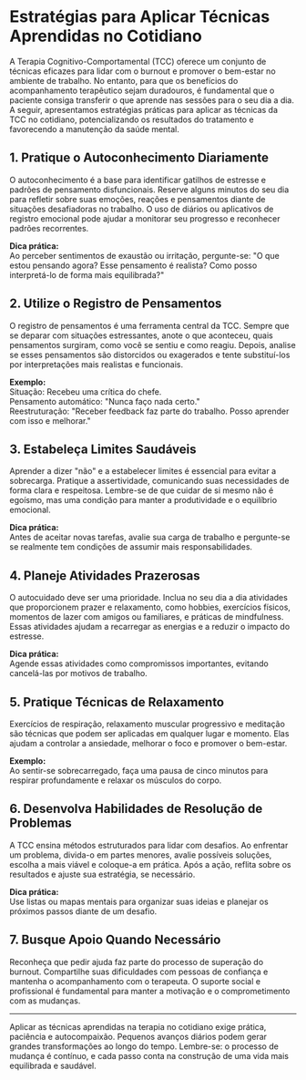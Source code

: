 
# Estratégias para Aplicar Técnicas Aprendidas no Cotidiano

A Terapia Cognitivo-Comportamental (TCC) oferece um conjunto de técnicas eficazes para lidar com o burnout e promover o bem-estar no ambiente de trabalho. No entanto, para que os benefícios do acompanhamento terapêutico sejam duradouros, é fundamental que o paciente consiga transferir o que aprende nas sessões para o seu dia a dia. A seguir, apresentamos estratégias práticas para aplicar as técnicas da TCC no cotidiano, potencializando os resultados do tratamento e favorecendo a manutenção da saúde mental.

## 1. Pratique o Autoconhecimento Diariamente

O autoconhecimento é a base para identificar gatilhos de estresse e padrões de pensamento disfuncionais. Reserve alguns minutos do seu dia para refletir sobre suas emoções, reações e pensamentos diante de situações desafiadoras no trabalho. O uso de diários ou aplicativos de registro emocional pode ajudar a monitorar seu progresso e reconhecer padrões recorrentes.

**Dica prática:**  
Ao perceber sentimentos de exaustão ou irritação, pergunte-se: "O que estou pensando agora? Esse pensamento é realista? Como posso interpretá-lo de forma mais equilibrada?"

## 2. Utilize o Registro de Pensamentos

O registro de pensamentos é uma ferramenta central da TCC. Sempre que se deparar com situações estressantes, anote o que aconteceu, quais pensamentos surgiram, como você se sentiu e como reagiu. Depois, analise se esses pensamentos são distorcidos ou exagerados e tente substituí-los por interpretações mais realistas e funcionais.

**Exemplo:**  
Situação: Recebeu uma crítica do chefe.  
Pensamento automático: "Nunca faço nada certo."  
Reestruturação: "Receber feedback faz parte do trabalho. Posso aprender com isso e melhorar."

## 3. Estabeleça Limites Saudáveis

Aprender a dizer "não" e a estabelecer limites é essencial para evitar a sobrecarga. Pratique a assertividade, comunicando suas necessidades de forma clara e respeitosa. Lembre-se de que cuidar de si mesmo não é egoísmo, mas uma condição para manter a produtividade e o equilíbrio emocional.

**Dica prática:**  
Antes de aceitar novas tarefas, avalie sua carga de trabalho e pergunte-se se realmente tem condições de assumir mais responsabilidades.

## 4. Planeje Atividades Prazerosas

O autocuidado deve ser uma prioridade. Inclua no seu dia a dia atividades que proporcionem prazer e relaxamento, como hobbies, exercícios físicos, momentos de lazer com amigos ou familiares, e práticas de mindfulness. Essas atividades ajudam a recarregar as energias e a reduzir o impacto do estresse.

**Dica prática:**  
Agende essas atividades como compromissos importantes, evitando cancelá-las por motivos de trabalho.

## 5. Pratique Técnicas de Relaxamento

Exercícios de respiração, relaxamento muscular progressivo e meditação são técnicas que podem ser aplicadas em qualquer lugar e momento. Elas ajudam a controlar a ansiedade, melhorar o foco e promover o bem-estar.

**Exemplo:**  
Ao sentir-se sobrecarregado, faça uma pausa de cinco minutos para respirar profundamente e relaxar os músculos do corpo.

## 6. Desenvolva Habilidades de Resolução de Problemas

A TCC ensina métodos estruturados para lidar com desafios. Ao enfrentar um problema, divida-o em partes menores, avalie possíveis soluções, escolha a mais viável e coloque-a em prática. Após a ação, reflita sobre os resultados e ajuste sua estratégia, se necessário.

**Dica prática:**  
Use listas ou mapas mentais para organizar suas ideias e planejar os próximos passos diante de um desafio.

## 7. Busque Apoio Quando Necessário

Reconheça que pedir ajuda faz parte do processo de superação do burnout. Compartilhe suas dificuldades com pessoas de confiança e mantenha o acompanhamento com o terapeuta. O suporte social e profissional é fundamental para manter a motivação e o comprometimento com as mudanças.

---

Aplicar as técnicas aprendidas na terapia no cotidiano exige prática, paciência e autocompaixão. Pequenos avanços diários podem gerar grandes transformações ao longo do tempo. Lembre-se: o processo de mudança é contínuo, e cada passo conta na construção de uma vida mais equilibrada e saudável.
```
